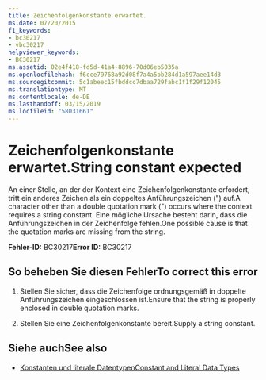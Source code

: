 ```yaml
---
title: Zeichenfolgenkonstante erwartet.
ms.date: 07/20/2015
f1_keywords:
- bc30217
- vbc30217
helpviewer_keywords:
- BC30217
ms.assetid: 02e4f418-fd5d-41a4-8896-70d06eb5035a
ms.openlocfilehash: f6cce79768a92d08f7a4a5bb284d1a597aee14d3
ms.sourcegitcommit: 5c1abeec15fbddcc7dbaa729fabc1f1f29f12045
ms.translationtype: MT
ms.contentlocale: de-DE
ms.lasthandoff: 03/15/2019
ms.locfileid: "58031661"
---
```

# <a name="string-constant-expected"></a><span data-ttu-id="c4f16-102">Zeichenfolgenkonstante erwartet.</span><span class="sxs-lookup"><span data-stu-id="c4f16-102">String constant expected</span></span>
<span data-ttu-id="c4f16-103">An einer Stelle, an der der Kontext eine Zeichenfolgenkonstante erfordert, tritt ein anderes Zeichen als ein doppeltes Anführungszeichen (") auf.</span><span class="sxs-lookup"><span data-stu-id="c4f16-103">A character other than a double quotation mark (") occurs where the context requires a string constant.</span></span> <span data-ttu-id="c4f16-104">Eine mögliche Ursache besteht darin, dass die Anführungszeichen in der Zeichenfolge fehlen.</span><span class="sxs-lookup"><span data-stu-id="c4f16-104">One possible cause is that the quotation marks are missing from the string.</span></span>  
  
 <span data-ttu-id="c4f16-105">**Fehler-ID:** BC30217</span><span class="sxs-lookup"><span data-stu-id="c4f16-105">**Error ID:** BC30217</span></span>  
  
## <a name="to-correct-this-error"></a><span data-ttu-id="c4f16-106">So beheben Sie diesen Fehler</span><span class="sxs-lookup"><span data-stu-id="c4f16-106">To correct this error</span></span>  
  
1.  <span data-ttu-id="c4f16-107">Stellen Sie sicher, dass die Zeichenfolge ordnungsgemäß in doppelte Anführungszeichen eingeschlossen ist.</span><span class="sxs-lookup"><span data-stu-id="c4f16-107">Ensure that the string is properly enclosed in double quotation marks.</span></span>  
  
2.  <span data-ttu-id="c4f16-108">Stellen Sie eine Zeichenfolgenkonstante bereit.</span><span class="sxs-lookup"><span data-stu-id="c4f16-108">Supply a string constant.</span></span>  
  
## <a name="see-also"></a><span data-ttu-id="c4f16-109">Siehe auch</span><span class="sxs-lookup"><span data-stu-id="c4f16-109">See also</span></span>

- [<span data-ttu-id="c4f16-110">Konstanten und literale Datentypen</span><span class="sxs-lookup"><span data-stu-id="c4f16-110">Constant and Literal Data Types</span></span>](../../visual-basic/programming-guide/language-features/constants-enums/constant-and-literal-data-types.md)
